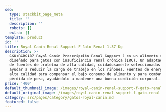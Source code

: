 ```yaml
---
seo:
  type: stackbit_page_meta
  title: ''
  description: ''
  robots: []
  extra: []
template: product
id: ''
title: Royal Canin Renal Support F Gato Renal 1.37 Kg
description: >-
  SKU:RGRS137 Royal Canin Prescripción Renal Support F es un alimento seco
  diseñado para gatos con insuficiencia renal crónica (IRC). Un adaptado nivel
  de fuentes de proteína de alta calidad, cuidadosamente seleccionadas para
  ayudar a reducir la carga de trabajo en los riñones. Fuentes de energía de
  alta calidad para compensar el bajo consumo de alimento y para combatir la
  pérdida de peso, ayudándolo a mantener una buena condición corporal.
price: '400'
default_thumbnail_image: /images/royal-canin-renal-support-f-gato-renal.jpg
default_original_image: /images/royal-canin-renal-support-f-gato-renal.jpg
category: src/pages/category/gatos-royal-canin.md
featured: false
---
```

